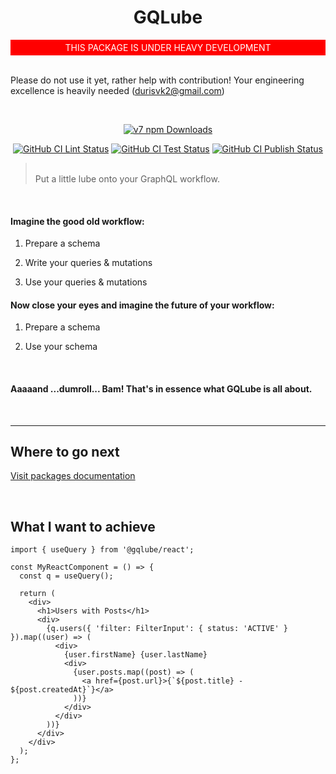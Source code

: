 <div align="center">

# GQLube

</div>

<div align="center" style="background-color: red; font-size: 14px; color: #fff; padding: 4px">
THIS PACKAGE IS UNDER HEAVY DEVELOPMENT
</div>
<br />

Please do not use it yet, rather help with contribution! Your engineering excellence is heavily needed (durisvk2@gmail.com)

<br />

<p align="center">
    <a href="https://www.npmjs.com/package/@gqlube/core"><img alt="v7 npm Downloads" src="https://img.shields.io/npm/dm/@gqlube/core.svg?maxAge=43200&label=v7%20downloads"></a>
</p>

<p align="center">
  <a href="https://github.com/Durisvk/gqlube/actions/workflows/lint.yml"><img alt="GitHub CI Lint Status" src="https://github.com/Durisvk/gqlube/actions/workflows/lint.yml/badge.svg?branch=main"></a>
  <a href="https://github.com/Durisvk/gqlube/actions/workflows/test.yml"><img alt="GitHub CI Test Status" src="https://github.com/Durisvk/gqlube/actions/workflows/test.yml/badge.svg?branch=main"></a>
  <a href="https://github.com/Durisvk/gqlube/actions/workflows/publish.yml"><img alt="GitHub CI Publish Status" src="https://github.com/Durisvk/gqlube/actions/workflows/publish.yml/badge.svg?branch=main"></a>
</p>

> <br />
> Put a little lube onto your GraphQL workflow.
> <br />

<br />

#### Imagine the good old workflow:

1. Prepare a schema

2. Write your queries & mutations

3. Use your queries & mutations

#### Now close your eyes and imagine the future of your workflow:

1. Prepare a schema

2. Use your schema

<br />

#### Aaaaand ...dumroll... Bam! That's in essence what GQLube is all about.

<br />

---

## Where to go next

[Visit packages documentation](./docs/index.md)

<br />

## What I want to achieve

```tsx
import { useQuery } from '@gqlube/react';

const MyReactComponent = () => {
  const q = useQuery();

  return (
    <div>
      <h1>Users with Posts</h1>
      <div>
        {q.users({ 'filter: FilterInput': { status: 'ACTIVE' } }).map((user) => (
          <div>
            {user.firstName} {user.lastName}
            <div>
              {user.posts.map((post) => (
                <a href={post.url}>{`${post.title} - ${post.createdAt}`}</a>
              ))}
            </div>
          </div>
        ))}
      </div>
    </div>
  );
};
```
